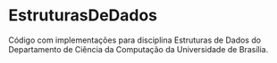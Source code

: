 EstruturasDeDados
=================

Código com implementações para disciplina Estruturas de Dados do Departamento de Ciência da Computação da Universidade de Brasília.
